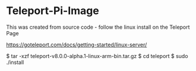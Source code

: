 # Teleport-Pi-Image
This was created from source code - follow the linux install on the Teleport Page

https://goteleport.com/docs/getting-started/linux-server/

$ tar -xzf teleport-v8.0.0-alpha.1-linux-arm-bin.tar.gz
$ cd teleport
$ sudo ./install
